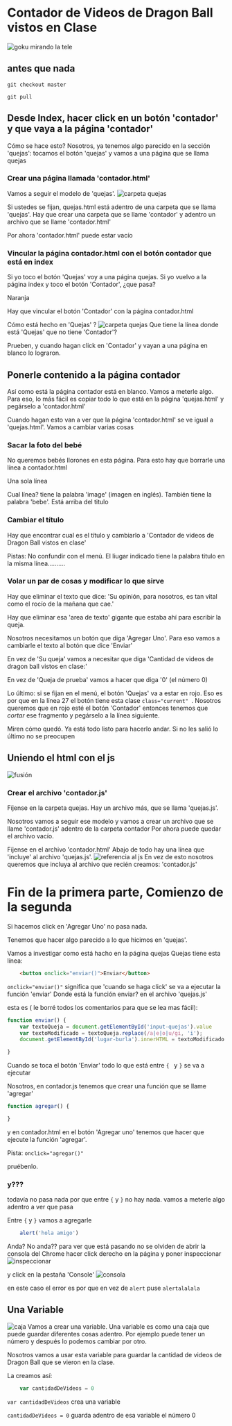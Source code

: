 # Contador de Videos de Dragon Ball vistos en Clase
![goku mirando la tele](goku_mirando_videos.jpg "goku mirando la tele")

## antes que nada
`git checkout master`

`git pull `

## Desde Index, hacer click en un botón 'contador' y que vaya a la página 'contador'
Cómo se hace esto?
Nosotros, ya tenemos algo parecido en la sección 'quejas': tocamos el botón 'quejas' y
vamos a una página que se llama quejas

### Crear una página llamada 'contador.html'
Vamos a seguir el modelo de 'quejas'.
![carpeta quejas](carpeta_quejas.png "carpeta quejas")

Si ustedes se fijan, quejas.html está
adentro de una carpeta que se llama 'quejas'.
Hay que crear una carpeta que se llame 'contador' y adentro un archivo que se llame 'contador.html'

Por ahora 'contador.html' puede estar vacío

### Vincular la página contador.html con el botón contador que está en index
Si yo toco el botón 'Quejas' voy a una página quejas.
Si yo vuelvo a la página index y toco el botón 'Contador', ¿que pasa?

Naranja

Hay que vincular el botón 'Contador' con la página contador.html

Cómo está hecho en 'Quejas' ?
![carpeta quejas](menu_index.png "carpeta quejas")
Que tiene la línea donde está 'Quejas' que no tiene 'Contador'?

Prueben, y cuando hagan click en 'Contador' y vayan a una página en blanco lo lograron.

## Ponerle contenido a la página contador
Así como está la página contador está en blanco. Vamos a meterle algo. Para eso, lo más fácil es copiar todo lo que está en la página 'quejas.html' y pegárselo a 'contador.html'

Cuando hagan esto van a ver que la página 'contador.html' se ve igual a 'quejas.html'. Vamos a cambiar varias cosas

### Sacar la foto del bebé
No queremos bebés llorones en esta página.
Para esto hay que borrarle una línea a contador.html

Una sola línea

Cual línea? tiene la palabra 'image' (imagen en inglés). También tiene la palabra 'bebe'.
Está arriba del titulo

### Cambiar el título
Hay que encontrar cual es el título y cambiarlo a 'Contador de videos de Dragon Ball vistos en clase'

Pistas: No confundir con el menú. El liugar indicado tiene la palabra titulo en la misma línea..........

### Volar un par de cosas y modificar lo que sirve
Hay que eliminar el texto que dice: 'Su opinión, para nosotros, es tan vital como el rocío de la mañana que cae.'

Hay que eliminar esa 'area de texto' gigante que estaba ahí para escribir la queja.

Nosotros necesitamos un botón que diga 'Agregar Uno'. Para eso vamos a cambiarle el texto al botón que dice 'Enviar'

En vez de 'Su queja' vamos a necesitar que diga 'Cantidad de videos de dragon ball vistos en clase:'

En vez de 'Queja de prueba' vamos a hacer que diga '0' (el número 0)

Lo último: si se fijan en el menú, el botón 'Quejas' va a estar en rojo. Eso es por que en la línea 27 el botón tiene esta clase `class="current" `. Nosotros queremos que en rojo esté el botón 'Contador' entonces tenemos que *cortar* ese fragmento y pegárselo a la línea siguiente.

Miren cómo quedó. Ya está todo listo para hacerlo andar. Si no les salió lo último no se preocupen

## Uniendo el html con el js
![fusión](fusion.jpg "fusión")
### Crear el archivo 'contador.js'
Fíjense en la carpeta quejas. Hay un archivo más, que se llama 'quejas.js'.

Nosotros vamos a seguir ese modelo y vamos a crear un archivo que se llame 'contador.js' adentro de la carpeta contador
Por ahora puede quedar el archivo vacío.

Fíjense en el archivo 'contador.html'
Abajo de todo hay una línea que 'incluye' al archivo 'quejas.js'.
![referencia al js](referencia_al_js.png "referencia al js")
En vez de esto nosotros queremos que incluya al archivo que recién creamos: 'contador.js'


# Fin de la primera parte, Comienzo de la segunda
Si hacemos click en 'Agregar Uno' no pasa nada.

Tenemos que hacer algo parecido a lo que hicimos en 'quejas'.

Vamos a investigar como está hacho en la página quejas
Quejas tiene esta línea:

```html
    <button onclick="enviar()">Enviar</button>
```

`onclick="enviar()"` significa que 'cuando se haga click' se va a ejecutar la función 'enviar'
Donde está la función enviar? en el archivo 'quejas.js'

esta es ( le borré todos los comentarios para que se lea mas fácil):
```js
function enviar() {
    var textoQueja = document.getElementById('input-quejas').value
    var textoModificado = textoQueja.replace(/a|e|o|u/gi, 'i');
    document.getElementById('lugar-burla').innerHTML = textoModificado

}
```

Cuando se toca el botón 'Enviar' todo lo que está entre `{ ` y `}` se va a ejecutar

Nosotros, en contador.js tenemos que crear una función que se llame 'agregar'
 ```js
function agregar() {

}
```
y en contador.html en el botón 'Agregar uno' tenemos que hacer que ejecute la función 'agregar'.

Pista: `onclick="agregar()"`

pruébenlo.

### y???

todavía no pasa nada por que entre `{` y  `}` no hay nada.
vamos a meterle algo adentro a ver que pasa

Entre `{` y  `}` vamos a agregarle
```js
    alert('hola amigo')
```

Anda? No anda?? para ver que está pasando no se olviden de abrir la consola del Chrome
hacer click derecho en la página y poner inspeccionar
![inspeccionar](inspeccionar.png "inspeccionar")

y click en la pestaña 'Console'
![consola](consola.png "consola")

en este caso el error es por que en vez de `alert` puse `alertalalala`

## Una Variable
![caja](caja.jpg "caja")
Vamos a crear una variable. Una variable es como una caja que puede guardar diferentes cosas adentro. Por ejemplo puede tener un número y después lo podemos cambiar por otro.

Nosotros vamos a usar esta variable para guardar la cantidad de videos de Dragon Ball que se vieron en la clase.

La creamos así:
```js
    var cantidadDeVideos = 0
```

`var cantidadDeVideos` crea una variable

`cantidadDeVideos = 0` guarda adentro de esa variable el número 0






